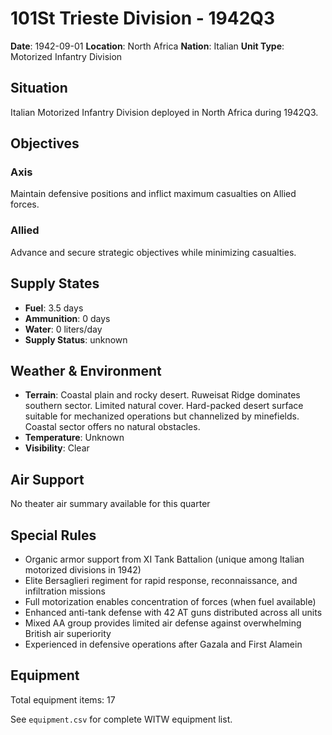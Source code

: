 # 101St Trieste Division - 1942Q3

**Date**: 1942-09-01
**Location**: North Africa
**Nation**: Italian
**Unit Type**: Motorized Infantry Division

## Situation

Italian Motorized Infantry Division deployed in North Africa during 1942Q3.

## Objectives

### Axis
Maintain defensive positions and inflict maximum casualties on Allied forces.

### Allied
Advance and secure strategic objectives while minimizing casualties.

## Supply States

- **Fuel**: 3.5 days
- **Ammunition**: 0 days
- **Water**: 0 liters/day
- **Supply Status**: unknown

## Weather & Environment

- **Terrain**: Coastal plain and rocky desert. Ruweisat Ridge dominates southern sector. Limited natural cover. Hard-packed desert surface suitable for mechanized operations but channelized by minefields. Coastal sector offers no natural obstacles.
- **Temperature**: Unknown
- **Visibility**: Clear

## Air Support

No theater air summary available for this quarter

## Special Rules

- Organic armor support from XI Tank Battalion (unique among Italian motorized divisions in 1942)
- Elite Bersaglieri regiment for rapid response, reconnaissance, and infiltration missions
- Full motorization enables concentration of forces (when fuel available)
- Enhanced anti-tank defense with 42 AT guns distributed across all units
- Mixed AA group provides limited air defense against overwhelming British air superiority
- Experienced in defensive operations after Gazala and First Alamein

## Equipment

Total equipment items: 17

See `equipment.csv` for complete WITW equipment list.
